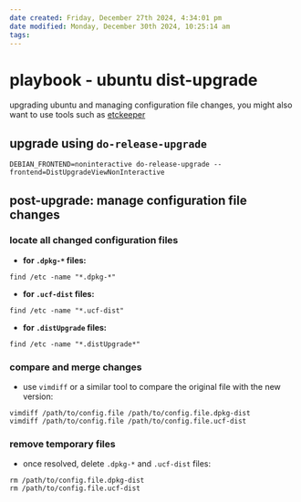 ```yaml
---
date created: Friday, December 27th 2024, 4:34:01 pm
date modified: Monday, December 30th 2024, 10:25:14 am
tags: 
---
```


# playbook - ubuntu dist-upgrade

upgrading ubuntu and managing configuration file changes, you might also want to use tools such as [etckeeper](https://etckeeper.branchable.com/)

## upgrade using `do-release-upgrade`

```shell
DEBIAN_FRONTEND=noninteractive do-release-upgrade --frontend=DistUpgradeViewNonInteractive
```

## post-upgrade: manage configuration file changes

### locate all changed configuration files

- **for `.dpkg-*` files:**

```shell
find /etc -name "*.dpkg-*"
```

- **for `.ucf-dist` files:**

```shell
find /etc -name "*.ucf-dist"
```

- **for `.distUpgrade` files:**

```shell
find /etc -name "*.distUpgrade*"
```

### compare and merge changes

- use `vimdiff` or a similar tool to compare the original file with the new version:

```shell
vimdiff /path/to/config.file /path/to/config.file.dpkg-dist
vimdiff /path/to/config.file /path/to/config.file.ucf-dist
```

### remove temporary files

- once resolved, delete `.dpkg-*` and `.ucf-dist` files:

```shell
rm /path/to/config.file.dpkg-dist
rm /path/to/config.file.ucf-dist
```
